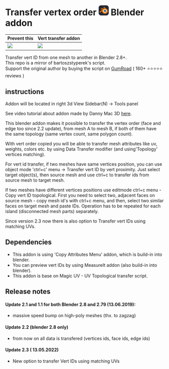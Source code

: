 # Transfer vertex order  <img src="https://raw.githubusercontent.com/tandpfun/skill-icons/59059d9d1a2c092696dc66e00931cc1181a4ce1f/icons/Blender-Dark.svg" width="32" style="max-width: 100%;">  Blender addon

 
 | Prevent this | Vert transfer addon |
 | -- | -- |
 |  <img src="https://github.com/hannesdelbeke/blender-transfer-vertex-order-addon/assets/3758308/f497c5bd-f28b-4680-b971-cb35ab6ebd0b" height="200" style="max-width: 100%;"> | <img src="https://github.com/hannesdelbeke/blender-transfer-vertex-order-addon/assets/3758308/444103d3-64e2-4384-84bb-f048db2999d1" height="150" style="max-width: 100%;"> |

Transfer vert ID from one mesh to another in Blender 2.8+.<br>
This repo is a mirror of bartoszstyperek's script.<br>
Support the original author by buying the script on [GumRoad](https://bartoszstyperek.gumroad.com/l/copy_verts_ids) ( 160+ ⭐⭐⭐⭐⭐ reviews )

## instructions
Addon will be located in right 3d View Sidebar(N) -> Tools panel

See video tutorial about addon made by Danny Mac 3D [here](https://www.youtube.com/watch?v=qTgSLYY9uew&t=1s).


This blender addon makes it possible to transfer the vertex order (face and edge too since 2.2 update), from mesh  A to mesh B, if both of them have the same topology (same vertex count, same polygon count).

With vert order copied you will be able to transfer mesh attributes like uv, weights, colors etc. by using Data Transfer modifier (and using'Topology' vertices matching).

For vert id transfer, if two meshes have same vertices position, you can use object mode 'ctrl+c' menu -> Transfer vert ID by vert proximity. Just select target object(s), then source mesh and use ctrl+c to transfer ids from source mesh to target mesh.

If two meshes have different vertices positions use editmode ctrl+c menu - Copy vert ID topological. First you need to select two, adjacent faces on source mesh - copy mesh id's with ctrl+c menu, and then, select two similar faces on target mesh and  paste IDs. Operation has to be repeated for each island (disconnected mesh parts)  separately.

Since version 2.3 now there is also option to Transfer vert IDs using matching UVs.


## Dependencies
- This addon is using 'Copy Attributes Menu' addon, which is build-in into blender.
- You can preview vert IDs by using MeasureIt addon (also build-in into blender).
- This addon is base on Magic UV - UV Topological transfer script.


## Release notes

#### Update 2.1 and 1.1 for both  Blender 2.8 and 2.79 (13.06.2019):
- massive speed bump on high-poly meshes (thx. to zagzag)

#### Update 2.2 (blender 2.8 only)
- from now on all data is transfered (vertices ids, face ids, edge ids)

#### Update 2.3 ( 13.05.2022)
- New option to transfer Vert IDs using matching UVs

